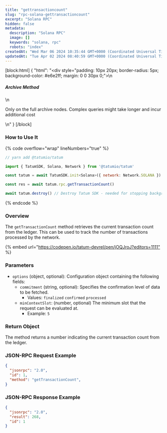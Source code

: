 ```yaml
---
title: "gettransactioncount"
slug: "rpc-solana-gettransactioncount"
excerpt: "Solana RPC"
hidden: false
metadata: 
  description: "Solana RPC"
  image: []
  keywords: "solana, rpc"
  robots: "index"
createdAt: "Wed Mar 06 2024 10:35:44 GMT+0000 (Coordinated Universal Time)"
updatedAt: "Tue Apr 02 2024 08:40:59 GMT+0000 (Coordinated Universal Time)"
---
```

[block:html]
{
  "html": "<div style=\"padding: 10px 20px; border-radius: 5px; background-color: #e6e2ff; margin: 0 0 30px 0;\">\n  <h5>Archive Method</h5>\n  <p>Only on the full archive nodes. Complex queries might take longer and incur additional cost</p>\n</div>"
}
[/block]


### How to Use It

{% code overflow="wrap" lineNumbers="true" %}

```javascript
// yarn add @tatumio/tatum

import { TatumSDK, Solana, Network } from '@tatumio/tatum'

const tatum = await TatumSDK.init<Solana>({ network: Network.SOLANA })

const res = await tatum.rpc.getTransactionCount()

await tatum.destroy() // Destroy Tatum SDK - needed for stopping background jobs
```

{% endcode %}

### Overview

The `getTransactionCount` method retrieves the current transaction count from the ledger. This can be used to track the number of transactions processed by the network.

{% embed url="<https://codepen.io/tatum-devrel/pen/jOQJroJ?editors=1111"> %}

### Parameters

- `options` (object, optional): Configuration object containing the following fields:
  - `commitment` (string, optional): Specifies the confirmation level of data to be fetched.
    - Values: `finalized` `confirmed` `processed`
  - `minContextSlot`: (number, optional) The minimum slot that the request can be evaluated at.
    - Example: `5`

### Return Object

The method returns a number indicating the current transaction count from the ledger.

### JSON-RPC Request Example

```json
{
  "jsonrpc": "2.0",
  "id": 1,
  "method": "getTransactionCount",
}
```

### JSON-RPC Response Example

```json
{
  "jsonrpc": "2.0",
  "result": 268,
  "id": 1
}
```
